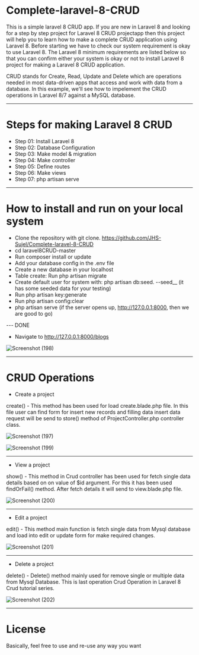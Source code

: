# Complete-laravel-8-CRUD


This is a simple laravel 8 CRUD app.
If you are new in Laravel 8 and looking for a step by step project for Laravel 8 CRUD projectapp 
then this project will help you to learn how to make a complete CRUD application using Laravel 8. 
Before starting we have to check our system requirement is okay to use Laravel 8. 
The Laravel 8 minimum requirements are listed below so that you can confirm 
either your system is okay or not to install Laravel 8 project for making a Laravel 8 CRUD application.

CRUD stands for Create, Read, Update and Delete which are operations needed in most data-driven apps that access and work with data from a database. 
In this example, we'll see how to impelement the CRUD operations in Laravel 8/7 against a MySQL database.


---


# Steps for making Laravel 8 CRUD

- Step 01: Install Laravel 8
- Step 02: Database Configuration
- Step 03: Make model & migration
- Step 04: Make controller
- Step 05: Define routes
- Step 06: Make views
- Step 07: php artisan serve


---


# How to install and run on your local system

- Clone the repository with git clone. https://github.com/JHS-Sujel/Complete-laravel-8-CRUD
- cd laravel8CRUD-master
- Run composer install or update
- Add your database config in the .env file
- Create a new database in your localhost
- Table create: Run php artisan migrate
- Create default user for system with: php artisan db:seed. --seed__ (it has some seeded data for your testing)
- Run php artisan key:generate
- Run php artisan config:clear
- php artisan serve (if the server opens up, http://127.0.0.1:8000, then we are good to go)


--- DONE


- Navigate to http://127.0.0.1:8000/blogs


![Screenshot (198)](https://user-images.githubusercontent.com/73945266/105083079-a3017580-5abe-11eb-8a7c-5d608623dde5.png)


---


# CRUD Operations


- Create a project

create() - This method has been used for load create.blade.php file. In this file user can find form for insert new records and 
filling data insert data request will be send to store() method of ProjectController.php controller class.

![Screenshot (197)](https://user-images.githubusercontent.com/73945266/105083093-a72d9300-5abe-11eb-8100-b4e8ff606b28.png)


![Screenshot (199)](https://user-images.githubusercontent.com/73945266/105083085-a4cb3900-5abe-11eb-8444-f181d464e5c5.png)


---


- View a project

show() - This method in Crud controller has been used for fetch single data details based on on value of $id argument. 
For this it has been used findOrFail() method. After fetch details it will send to view.blade.php file.

![Screenshot (200)](https://user-images.githubusercontent.com/73945266/105083088-a563cf80-5abe-11eb-84a5-df11018c749c.png)


---


- Edit a project

edit() - This method main function is fetch single data from Mysql database and load into edit or update form for make required changes.


![Screenshot (201)](https://user-images.githubusercontent.com/73945266/105083090-a5fc6600-5abe-11eb-8f01-3678f0e5bee3.png)


---


- Delete a project

delete() - Delete() method mainly used for remove single or multiple data from Mysql Database. This is last operation Crud Operation in Laravel 8 Crud tutorial series.


![Screenshot (202)](https://user-images.githubusercontent.com/73945266/105083092-a694fc80-5abe-11eb-8829-777e86aa92a9.png)


---


# License

Basically, feel free to use and re-use any way you want
